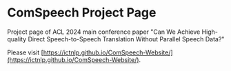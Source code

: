 # ComSpeech Project Page 

Project page of ACL 2024 main conference paper "Can We Achieve High-quality Direct Speech-to-Speech Translation Without Parallel Speech Data?"

Please visit [https://ictnlp.github.io/ComSpeech-Website/](https://ictnlp.github.io/ComSpeech-Website/).